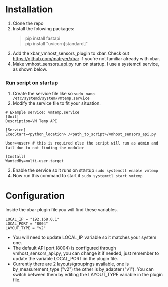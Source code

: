 # Installation 
1. Clone the repo
2. Install the folowing packages:
	> pip install fastapi  
	> pip install "uvicorn[standard]"
3. Add the xbar_vmhost_sensors_plugin to xbar. Check out https://github.com/matryer/xbar if you're not familiar already with xbar.
4. Make vmhost_sensors_api.py run on startup. I use a systemctl service, as shown below.

### Run script on startup

1. Create the service file like so `sudo nano /etc/systemd/system/vmtemp.service`
2. Modify the service file to fit your situation.
```
# Example service: vmtemp.service
[Unit]
Description=VM Temp API

[Service]
ExecStart=<python_location> /<path_to_script>/vmhost_sensors_api.py

User=<user> # this is required else the script will run as admin and fail due to not finding the module>

[Install]
WantedBy=multi-user.target
```
3. Enable the service so it runs on startup `sudo systemctl enable vmtemp`
4. Now run this command to start it `sudo systemctl start vmtemp`

# Configuration

Inside the xbar plugin file you will find these variables.
```
LOCAL_IP = "192.168.0.1"
LOCAL_PORT = "8004"
LAYOUT_TYPE = "v2"
```
- You will need to update LOCAL_IP variable so it matches your system one.
- The default API port (8004) is configured through vmhost_sensors_api.py, you can change it if needed, just remember to update the variable LOCAL_PORT in the plugin file. 
- Currently there are 2 layouts/groupings available, one is by_measurement_type ("v2") the other is by_adapter ("v1"). You can switch between them by editing the LAYOUT_TYPE variable in the plugin file.